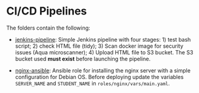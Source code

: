 # CI/CD Pipelines

The folders contain the following:

* [jenkins-pipeline](/jenkins-pipeline): Simple Jenkins pipeline with four stages: 1) test bash script; 2) check HTML file (tidy); 3) Scan docker image for security issues (Aqua microscanner); 4) Upload HTML file to S3 bucket. The S3 bucket used **must exist** before launching the pipeline.
  
* [nginx-ansible](/nginx-ansible): Ansible role for installing the nginx server with a simple configuration for Debian OS. Before deploying update the variables `SERVER_NAME` and `STUDENT_NAME` in `roles/nginx/vars/main.yaml`.